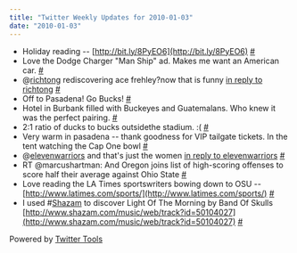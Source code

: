 ```yaml
---
title: "Twitter Weekly Updates for 2010-01-03"
date: "2010-01-03"
---
```


- Holiday reading -- [http://bit.ly/8PyEO6](http://bit.ly/8PyEO6) [#](http://twitter.com/jhludwig/statuses/7176902841)
- Love the Dodge Charger "Man Ship" ad. Makes me want an American car. [#](http://twitter.com/jhludwig/statuses/7179193125)
- @[richtong](http://twitter.com/richtong) rediscovering ace frehley?now that is funny [in reply to richtong](http://twitter.com/richtong/statuses/7183015905) [#](http://twitter.com/jhludwig/statuses/7183284056)
- Off to Pasadena! Go Bucks! [#](http://twitter.com/jhludwig/statuses/7252703687)
- Hotel in Burbank filled with Buckeyes and Guatemalans. Who knew it was the perfect pairing. [#](http://twitter.com/jhludwig/statuses/7260560096)
- 2:1 ratio of ducks to bucks outsidethe stadium. :( [#](http://twitter.com/jhludwig/statuses/7275402693)
- Very warm in pasadena -- thank goodness for VIP tailgate tickets. In the tent watching the Cap One bowl [#](http://twitter.com/jhludwig/statuses/7276119510)
- @[elevenwarriors](http://twitter.com/elevenwarriors) and that's just the women [in reply to elevenwarriors](http://twitter.com/elevenwarriors/statuses/7277090025) [#](http://twitter.com/jhludwig/statuses/7277162718)
- RT @marcushartman: And Oregon joins list of high-scoring offenses to score half their average against Ohio State [#](http://twitter.com/jhludwig/statuses/7286121761)
- Love reading the LA Times sportswriters bowing down to OSU -- [http://www.latimes.com/sports/](http://www.latimes.com/sports/) [#](http://twitter.com/jhludwig/statuses/7301694229)
- I used #[Shazam](http://search.twitter.com/search?q=%23Shazam) to discover Light Of The Morning by Band Of Skulls [http://www.shazam.com/music/web/track?id=50104027](http://www.shazam.com/music/web/track?id=50104027) [#](http://twitter.com/jhludwig/statuses/7315911180)

Powered by [Twitter Tools](http://alexking.org/projects/wordpress)
